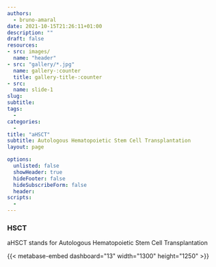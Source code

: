 ```yaml
---
authors:
  - bruno-amaral
date: 2021-10-15T21:26:11+01:00
description: ""
draft: false
resources: 
- src: images/
  name: "header"
- src: "gallery/*.jpg"
  name: gallery-:counter
  title: gallery-title-:counter
- src:
  name: slide-1
slug:
subtitle: 
tags: 
  - 
categories: 
  - 
title: "aHSCT"
subtitle: Autologous Hematopoietic Stem Cell Transplantation
layout: page

options:
  unlisted: false
  showHeader: true
  hideFooter: false
  hideSubscribeForm: false
  header:
scripts:
  -
---
```


<h3 id="HSCT">HSCT</h3>

<p>aHSCT stands for Autologous Hematopoietic Stem Cell Transplantation</p>

<div class="row">
<div class="col-md-10 mx-auto">

{{< metabase-embed dashboard="13" width="1300" height="1250" >}}

</div>
</div>
